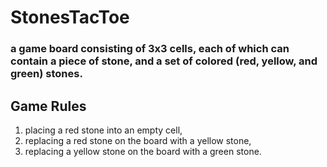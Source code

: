 # StonesTacToe
### a game board consisting of 3x3 cells, each of which can contain a piece of stone, and a set of colored (red, yellow, and green) stones. 

## Game Rules
 1. placing a red stone into an empty cell,
 2. replacing a red stone on the board with a yellow stone,
 3. replacing a yellow stone on the board with a green stone.
